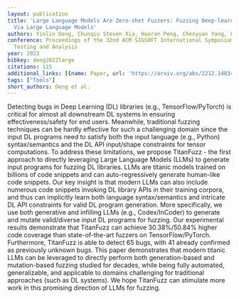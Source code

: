 ```yaml
---
layout: publication
title: 'Large Language Models Are Zero-shot Fuzzers: Fuzzing Deep-learning Libraries
  Via Large Language Models'
authors: Yinlin Deng, Chunqiu Steven Xia, Haoran Peng, Chenyuan Yang, Lingming Zhang
conference: Proceedings of the 32nd ACM SIGSOFT International Symposium on Software
  Testing and Analysis
year: 2023
bibkey: deng2022large
citations: 115
additional_links: [{name: Paper, url: 'https://arxiv.org/abs/2212.14834'}]
tags: ["Tools"]
short_authors: Deng et al.
---
```

Detecting bugs in Deep Learning (DL) libraries (e.g., TensorFlow/PyTorch) is
critical for almost all downstream DL systems in ensuring effectiveness/safety
for end users. Meanwhile, traditional fuzzing techniques can be hardly
effective for such a challenging domain since the input DL programs need to
satisfy both the input language (e.g., Python) syntax/semantics and the DL API
input/shape constraints for tensor computations.
  To address these limitations, we propose TitanFuzz - the first approach to
directly leveraging Large Language Models (LLMs) to generate input programs for
fuzzing DL libraries. LLMs are titanic models trained on billions of code
snippets and can auto-regressively generate human-like code snippets. Our key
insight is that modern LLMs can also include numerous code snippets invoking DL
library APIs in their training corpora, and thus can implicitly learn both
language syntax/semantics and intricate DL API constraints for valid DL program
generation. More specifically, we use both generative and infilling LLMs (e.g.,
Codex/InCoder) to generate and mutate valid/diverse input DL programs for
fuzzing. Our experimental results demonstrate that TitanFuzz can achieve
30.38%/50.84% higher code coverage than state-of-the-art fuzzers on
TensorFlow/PyTorch. Furthermore, TitanFuzz is able to detect 65 bugs, with 41
already confirmed as previously unknown bugs.
  This paper demonstrates that modern titanic LLMs can be leveraged to directly
perform both generation-based and mutation-based fuzzing studied for decades,
while being fully automated, generalizable, and applicable to domains
challenging for traditional approaches (such as DL systems). We hope TitanFuzz
can stimulate more work in this promising direction of LLMs for fuzzing.